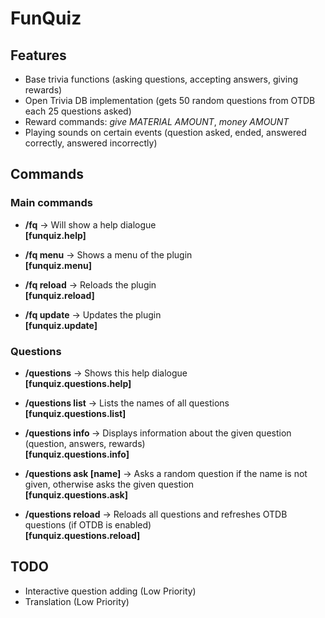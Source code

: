 # FunQuiz

## Features
- Base trivia functions (asking questions, accepting answers, giving rewards)
- Open Trivia DB implementation (gets 50 random questions from OTDB each 25 questions asked)
- Reward commands: *give MATERIAL AMOUNT*, *money AMOUNT*
- Playing sounds on certain events (question asked, ended, answered correctly, answered incorrectly)

## Commands
### Main commands
- **/fq** -> Will show a help dialogue  
**[funquiz.help]**

- **/fq menu** -> Shows a menu of the plugin  
**[funquiz.menu]**

- **/fq reload** -> Reloads the plugin  
**[funquiz.reload]**

- **/fq update** -> Updates the plugin  
**[funquiz.update]**
### Questions
- **/questions** -> Shows this help dialogue  
**[funquiz.questions.help]**

- **/questions list** -> Lists the names of all questions  
**[funquiz.questions.list]**

- **/questions info <name>** -> Displays information about the given question (question, answers, rewards)   
**[funquiz.questions.info]**
  
- **/questions ask [name]** -> Asks a random question if the name is not given, otherwise asks the given question   
**[funquiz.questions.ask]**

- **/questions reload** -> Reloads all questions and refreshes OTDB questions (if OTDB is enabled)   
**[funquiz.questions.reload]**

## TODO
- Interactive question adding (Low Priority)
- Translation (Low Priority)
